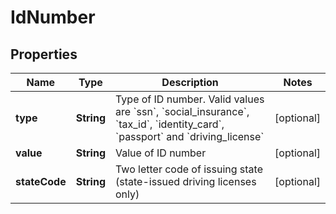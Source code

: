 

# IdNumber

## Properties

Name | Type | Description | Notes
------------ | ------------- | ------------- | -------------
**type** | **String** | Type of ID number. Valid values are &#x60;ssn&#x60;, &#x60;social_insurance&#x60;, &#x60;tax_id&#x60;, &#x60;identity_card&#x60;, &#x60;passport&#x60; and &#x60;driving_license&#x60; |  [optional]
**value** | **String** | Value of ID number |  [optional]
**stateCode** | **String** | Two letter code of issuing state (state-issued driving licenses only) |  [optional]




